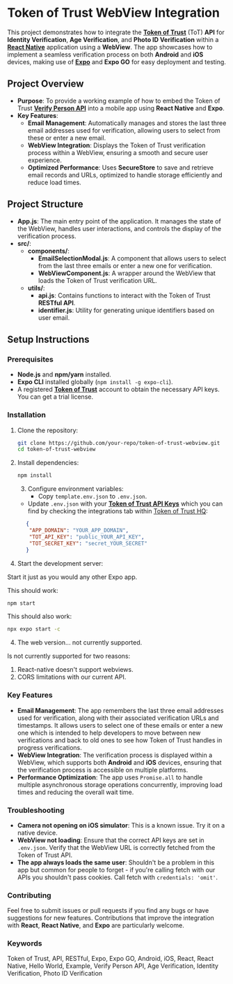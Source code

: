 # Token of Trust WebView Integration

This project demonstrates how to integrate the [**Token of Trust**](https://www.tokenoftrust.com/) (ToT) **API** for **Identity Verification**, **Age Verification**, and **Photo ID Verification** within a [**React Native**](https://reactnative.dev/) application using a **WebView**. The app showcases how to implement a seamless verification process on both **Android** and **iOS** devices, making use of [**Expo**](https://expo.dev/) and **Expo GO** for easy deployment and testing.

## Project Overview

- **Purpose**: To provide a working example of how to embed the Token of Trust [**Verify Person API**](https://tot-public-documentation.s3.amazonaws.com/Verify+Person+API.pdf) into a mobile app using **React Native** and **Expo**.
- **Key Features**:
  - **Email Management**: Automatically manages and stores the last three email addresses used for verification, allowing users to select from these or enter a new email.
  - **WebView Integration**: Displays the Token of Trust verification process within a WebView, ensuring a smooth and secure user experience.
  - **Optimized Performance**: Uses **SecureStore** to save and retrieve email records and URLs, optimized to handle storage efficiently and reduce load times.

## Project Structure

- **App.js**: The main entry point of the application. It manages the state of the WebView, handles user interactions, and controls the display of the verification process.
- **src/**:
  - **components/**:
    - **EmailSelectionModal.js**: A component that allows users to select from the last three emails or enter a new one for verification.
    - **WebViewComponent.js**: A wrapper around the WebView that loads the Token of Trust verification URL.
  - **utils/**:
    - **api.js**: Contains functions to interact with the Token of Trust **RESTful API**.
    - **identifier.js**: Utility for generating unique identifiers based on user email.

## Setup Instructions

### Prerequisites

- **Node.js** and **npm/yarn** installed.
- **Expo CLI** installed globally (`npm install -g expo-cli`).
- A registered [**Token of Trust**](https://www.tokenoftrust.com/hq/register) account to obtain the necessary API keys. You can get a trial license.

### Installation

1. Clone the repository:
   ```bash
   git clone https://github.com/your-repo/token-of-trust-webview.git
   cd token-of-trust-webview
   ```

2. Install dependencies:
   ```bash
   npm install
   ```

   3. Configure environment variables:
       - Copy `template.env.json` to `.env.json`.
   - Update `.env.json` with your [**Token of Trust API Keys**](https://app.tokenoftrust.com/hq/guides/integration) which you can find by checking the integrations tab within [Token of Trust HQ](https://app.tokenoftrust.com/hq):
```json
      {
       "APP_DOMAIN": "YOUR_APP_DOMAIN",
       "TOT_API_KEY": "public_YOUR_API_KEY",
       "TOT_SECRET_KEY": "secret_YOUR_SECRET"
      }
```

4. Start the development server:

Start it just as you would any other Expo app.

This should work:
   ```bash
   npm start
   ```

This should also work:
   ```bash
   npx expo start -c
   ```

4. The web version... not currently supported. 

Is not currently supported for two reasons:
1. React-native doesn't support webviews.
2. CORS limitations with our current API.

### Key Features

- **Email Management**: The app remembers the last three email addresses used for verification, along with their associated verification URLs and timestamps. It allows users to select one of these emails or enter a new one which is intended to help developers to move between new verifications and back to old ones to see how Token of Trust handles in progress verifications.
- **WebView Integration**: The verification process is displayed within a WebView, which supports both **Android** and **iOS** devices, ensuring that the verification process is accessible on multiple platforms.
- **Performance Optimization**: The app uses `Promise.all` to handle multiple asynchronous storage operations concurrently, improving load times and reducing the overall wait time.

### Troubleshooting

- **Camera not opening on iOS simulator**: This is a known issue. Try it on a native device.
- **WebView not loading**: Ensure that the correct API keys are set in `.env.json`. Verify that the WebView URL is correctly fetched from the Token of Trust API.
- **The app always loads the same user**: Shouldn't be a problem in this app but common for people to forget - if you're calling fetch with our APIs you shouldn't pass cookies. Call fetch with `credentials: 'omit'`.

### Contributing

Feel free to submit issues or pull requests if you find any bugs or have suggestions for new features. Contributions that improve the integration with **React**, **React Native**, and **Expo** are particularly welcome.

### Keywords

Token of Trust, API, RESTful, Expo, Expo GO, Android, iOS, React, React Native, Hello World, Example, Verify Person API, Age Verification, Identity Verification, Photo ID Verification
